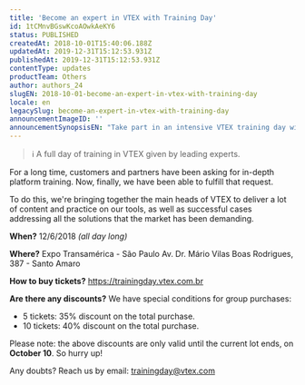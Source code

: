 ```yaml
---
title: 'Become an expert in VTEX with Training Day'
id: 1tCMnvBGswKcoAOwkAeKY6
status: PUBLISHED
createdAt: 2018-10-01T15:40:06.188Z
updatedAt: 2019-12-31T15:12:53.931Z
publishedAt: 2019-12-31T15:12:53.931Z
contentType: updates
productTeam: Others
author: authors_24
slugEN: 2018-10-01-become-an-expert-in-vtex-with-training-day
locale: en
legacySlug: become-an-expert-in-vtex-with-training-day
announcementImageID: ''
announcementSynopsisEN: "Take part in an intensive VTEX training day with the world's leading experts."
---
```


>ℹ️ A full day of training in VTEX given by leading experts.

For a long time, customers and partners have been asking for in-depth platform training. Now, finally, we have been able to fulfill that request.

To do this, we're bringing together the main heads of VTEX to deliver a lot of content and practice on our tools, as well as successful cases addressing all the solutions that the market has been demanding.

__When?__
12/6/2018 _(all day long)_

__Where?__
Expo Transamérica - São Paulo
Av. Dr. Mário Vilas Boas Rodrigues, 387 - Santo Amaro

__How to buy tickets?__
https://trainingday.vtex.com.br

__Are there any discounts?__
We have special conditions for group purchases:
- 5 tickets: 35% discount on the total purchase.
- 10 tickets: 40% discount on the total purchase.

Please note: the above discounts are only valid until the current lot ends, on __October 10__. So hurry up!

Any doubts? Reach us by email: trainingday@vtex.com
